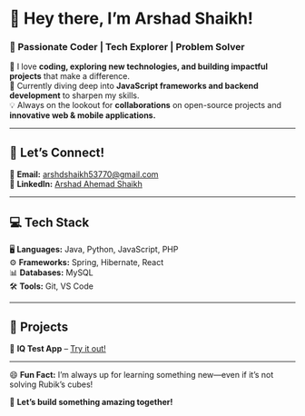 
# 👋 Hey there, I’m **Arshad Shaikh!**  
### 🚀 Passionate Coder | Tech Explorer | Problem Solver  
  
👀 I love **coding, exploring new technologies, and building impactful projects** that make a difference.  
🌱 Currently diving deep into **JavaScript frameworks and backend development** to sharpen my skills.  
💡 Always on the lookout for **collaborations** on open-source projects and **innovative web & mobile applications.**  
  
---  
  
## 🔗 **Let’s Connect!**  
📧 **Email:** [arshdshaikh53770@gmail.com](mailto:arshdshaikh53770@gmail.com)  
💼 **LinkedIn:** [Arshad Ahemad Shaikh](https://www.linkedin.com/in/arshad-ahemad-shaikh-0b51b126a/)  
  
---  
  
## 💻 **Tech Stack**  
🖥 **Languages:** Java, Python, JavaScript, PHP  
⚙ **Frameworks:** Spring, Hibernate, React  
📊 **Databases:** MySQL  
🛠 **Tools:** Git, VS Code  
  
---  
  
## 🌟 **Projects**  
🧠 **IQ Test App** – [Try it out!](https://iq-test-online-mini-project-jmxb.vercel.app/)  
  
---  
  
😄 **Fun Fact:** I’m always up for learning something new—even if it’s not solving Rubik’s cubes!  
  
🚀 **Let’s build something amazing together!**
